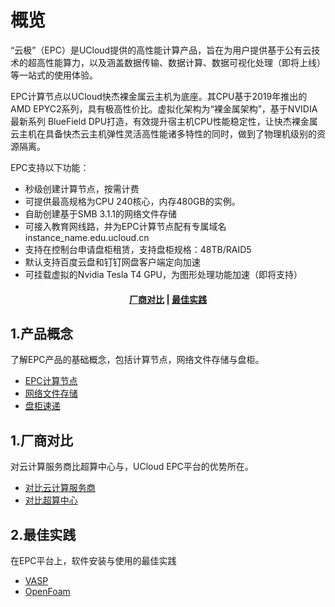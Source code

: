 <!--一下子提供一种思路，欢迎大家发挥 -->

# 概览
“云极”（EPC）是UCloud提供的高性能计算产品，旨在为用户提供基于公有云技术的超高性能算力，以及涵盖数据传输、数据计算、数据可视化处理（即将上线）等一站式的使用体验。

EPC计算节点以UCloud快杰裸金属云主机为底座。其CPU基于2019年推出的AMD EPYC2系列，具有极高性价比。虚拟化架构为“裸金属架构”，基于NVIDIA最新系列 BlueField DPU打造，有效提升宿主机CPU性能稳定性，让快杰裸金属云主机在具备快杰云主机弹性灵活高性能诸多特性的同时，做到了物理机级别的资源隔离。

EPC支持以下功能：

* 秒级创建计算节点，按需计费
* 可提供最高规格为CPU 240核心，内存480GB的实例。
* 自助创建基于SMB 3.1.1的网络文件存储
* 可接入教育网线路，并为EPC计算节点配有专属域名instance_name.edu.ucloud.cn
* 支持在控制台申请盘柜租赁，支持盘柜规格：48TB/RAID5
* 默认支持百度云盘和钉钉网盘客户端定向加速
* 可挂载虚拟的Nvidia Tesla T4 GPU，为图形处理功能加速（即将支持）


#### <center>[厂商对比](#1对比)   |   [最佳实践](#2最佳实践) </center>   

## 1.产品概念

了解EPC产品的基础概念，包括计算节点，网络文件存储与盘柜。

* [EPC计算节点](/epc/whatisepc)
* [网络文件存储](/epc/smb)
* [盘柜速递](/epc/pannelExpress)

## 1.厂商对比

对云计算服务商比超算中心与，UCloud EPC平台的优势所在。

* [对比云计算服务商](/epc/compareToCloud)
* [对比超算中心](/epc/CompareToHpcCenter)


## 2.最佳实践

在EPC平台上，软件安装与使用的最佳实践

* [VASP](/epc/vasp)
* [OpenFoam](/epc/openfoam)
